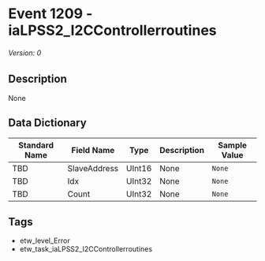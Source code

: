 # Event 1209 - iaLPSS2_I2CControllerroutines
###### Version: 0

## Description
None

## Data Dictionary
|Standard Name|Field Name|Type|Description|Sample Value|
|---|---|---|---|---|
|TBD|SlaveAddress|UInt16|None|`None`|
|TBD|Idx|UInt32|None|`None`|
|TBD|Count|UInt32|None|`None`|

## Tags
* etw_level_Error
* etw_task_iaLPSS2_I2CControllerroutines